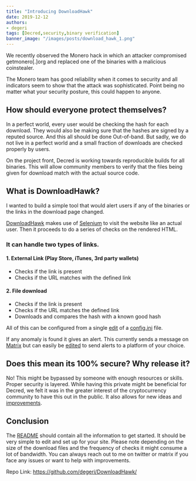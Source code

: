 ```yaml
---
title: "Introducing DownloadHawk"
date: 2019-12-12
authors:
- degeri
tags: [Decred,security,binary verification]
banner_image: "/images/posts/download_hawk_1.png"
---
```


We recently observed the Monero hack in which an attacker compromised getmonero[.]org and replaced one of the binaries with a malicious coinstealer. 

The Monero team has good reliability when it comes to security and all indicators seem to show that the attack was sophisticated. Point being no matter what your security posture, this could happen to anyone.


<!--more-->

## How should everyone protect themselves? 

In a perfect world, every user would be checking the hash for each download. They would also be making sure that the hashes are signed by a reputed source. And this all should be done Out-of-band. But sadly, we do not live in a perfect world and a small fraction of downloads are checked properly by users. 

On the project front, Decred is working towards reproducible builds for all binaries. This will allow community members to verify that the files being given for download match with the actual source code.

## What is DownloadHawk?

I wanted to build a simple tool that would alert users if any of the binaries or the links in the download page changed. 

[DownloadHawk](https://github.com/degeri/DownloadHawk) makes use of [Selenium](https://selenium.dev/) to visit the website like an actual user. Then it proceeds to do a series of checks on the rendered HTML. 

### It can handle two types of links. 


#### 1. External Link (Play Store, iTunes, 3rd party wallets)

- Checks if the link is present
- Checks if the URL matches with the defined link

#### 2. File download 

- Checks if the link is present
- Checks if the URL matches the defined link
- Downloads and compares the hash with a known good hash


All of this can be configured from a single [edit](https://github.com/degeri/DownloadHawk#how-to-edit-the-configini-file) of a [config.ini](https://github.com/degeri/DownloadHawk/blob/master/config.ini) file. 

If any anomaly is found it gives an alert. This currently sends a message on [Matrix](https://matrix.org/) but can easily be [edited](https://github.com/degeri/DownloadHawk/blob/master/functions.py#L126) to send alerts to a platform of your choice.


## Does this mean its 100% secure? Why release it? 

No! This might be bypassed by someone with enough resources or skills. Proper security is layered. While having this private might be beneficial for Decred, we felt it was in the greater interest of the cryptocurrency community to have this out in the public. It also allows for new ideas and [improvements](https://github.com/degeri/DownloadHawk/issues).


## Conclusion

The [README](https://github.com/degeri/DownloadHawk/blob/master/README.md) should contain all the information to get started. It should be very simple to edit and set up for your site. Please note depending on the size of the download files and the frequency of checks it might consume a lot of bandwidth. You can always reach out to me on twitter or matrix if you face any issues or want to help with improvements.

Repo Link:
https://github.com/degeri/DownloadHawk/

